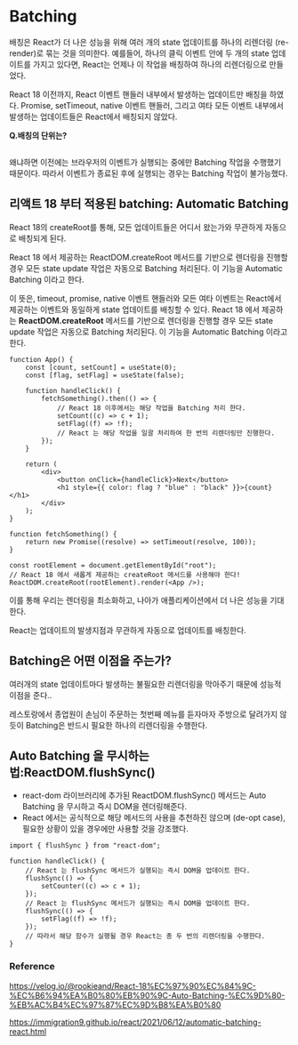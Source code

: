 # Batching
배칭은 React가 더 나은 성능을 위해 여러 개의 state 업데이트를 하나의 리렌더링 (re-render)로 묶는 것을 의미한다.
예를들어, 하나의 클릭 이벤트 안에 두 개의 state 업데이트를 가지고 있다면, React는 언제나 이 작업을 배칭하여 하나의 리렌더링으로 만들었다.

React 18 이전까지, React 이벤트 핸들러 내부에서 발생하는 업데이트만 배칭을 하였다. Promise, setTimeout, native 이벤트 핸들러, 그리고 여타 모든 이벤트 내부에서 발생하는 업데이트들은 React에서 배칭되지 않았다.  

**Q.배칭의 단위는?**
```

```

왜냐하면 이전에는 브라우저의 이벤트가 실행되는 중에만 Batching 작업을 수행했기 때문이다. 따라서 이벤트가 종료된 후에 실행되는 경우는 Batching 작업이 불가능했다.

## 리액트 18 부터 적용된 batching: Automatic Batching
React 18의 createRoot를 통해, 모든 업데이트들은 어디서 왔는가와 무관하게 자동으로 배칭되게 된다.

React 18 에서 제공하는 ReactDOM.createRoot 메서드를 기반으로 렌더링을 진행할 경우 모든 state update 작업은 자동으로 Batching 처리된다. 이 기능을 Automatic Batching 이라고 한다.

이 뜻은, timeout, promise, native 이벤트 핸들러와 모든 여타 이벤트는 React에서 제공하는 이벤트와 동일하게 state 업데이트를 배칭할 수 있다.
React 18 에서 제공하는 **ReactDOM.createRoot** 메서드를 기반으로 렌더링을 진행할 경우 모든 state update 작업은 자동으로 Batching 처리된다. 이 기능을 Automatic Batching 이라고 한다.

```
function App() {
	const [count, setCount] = useState(0);
	const [flag, setFlag] = useState(false);

	function handleClick() {
		fetchSomething().then(() => {
			// React 18 이후에서는 해당 작업을 Batching 처리 한다.
			setCount((c) => c + 1);
			setFlag((f) => !f);
			// React 는 해당 작업을 일괄 처리하여 한 번의 리렌더링만 진행한다.
		});
	}

	return (
		<div>
			<button onClick={handleClick}>Next</button>
			<h1 style={{ color: flag ? "blue" : "black" }}>{count}</h1>
		</div>
	);
}

function fetchSomething() {
	return new Promise((resolve) => setTimeout(resolve, 100));
}

const rootElement = document.getElementById("root");
// React 18 에서 새롭게 제공하는 createRoot 메서드를 사용해야 한다!
ReactDOM.createRoot(rootElement).render(<App />);
```

 이를 통해 우리는 렌더링을 최소화하고, 나아가 애플리케이션에서 더 나은 성능을 기대한다.

React는 업데이트의 발생지점과 무관하게 자동으로 업데이트를 배칭한다. 

## Batching은 어떤 이점을 주는가?
 

여러개의 state 업데이트마다 발생하는 불필요한 리렌더링을 막아주기 때문에 성능적 이점을 준다..

레스토랑에서 종업원이 손님이 주문하는 첫번째 메뉴를 듣자마자 주방으로 달려가지 않듯이
Batching은 반드시 필요한 하나의 리렌더링을 수행한다.

## Auto Batching 을 무시하는 법:ReactDOM.flushSync()
- react-dom 라이브러리에 추가된 ReactDOM.flushSync() 메서드는 Auto Batching 을 무시하고 즉시 DOM을 렌더링해준다.
- React 에서는 공식적으로 해당 메서드의 사용을 추천하진 않으며 (de-opt case), 필요한 상황이 있을 경우에만 사용할 것을 강조했다.

```
import { flushSync } from "react-dom";

function handleClick() {
	// React 는 flushSync 메서드가 실행되는 즉시 DOM을 업데이트 한다.
	flushSync(() => {
		setCounter((c) => c + 1);
	});
	// React 는 flushSync 메서드가 실행되는 즉시 DOM을 업데이트 한다.
	flushSync(() => {
		setFlag((f) => !f);
	});
	// 따라서 해당 함수가 실행될 경우 React는 총 두 번의 리렌더링을 수행한다.
}
```
### Reference
https://velog.io/@rookieand/React-18%EC%97%90%EC%84%9C-%EC%B6%94%EA%B0%80%EB%90%9C-Auto-Batching-%EC%9D%80-%EB%AC%B4%EC%97%87%EC%9D%B8%EA%B0%80  

https://immigration9.github.io/react/2021/06/12/automatic-batching-react.html